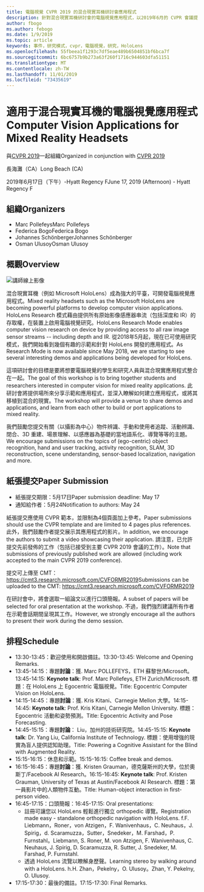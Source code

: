 ```yaml
---
title: 電腦視覺 CVPR 2019 的混合現實耳機研討會應用程式
description: 針對混合現實耳機研討會的電腦視覺應用程式，以2019年6月的 CVPR 會議提供。
author: fbogo
ms.author: febogo
ms.date: 1/9/2019
ms.topic: article
keywords: 事件，研究模式，cvpr，電腦視覺，研究，HoloLens
ms.openlocfilehash: 55fbeea1f1293c7df5eae489b6504851bf6bca7f
ms.sourcegitcommit: 6bc6757b9b273a63f260f1716c944603dfa51151
ms.translationtype: MT
ms.contentlocale: zh-TW
ms.lasthandoff: 11/01/2019
ms.locfileid: "73435619"
---
```

# <a name="computer-vision-applications-for-mixed-reality-headsets"></a><span data-ttu-id="1d462-104">適用于混合現實耳機的電腦視覺應用程式</span><span class="sxs-lookup"><span data-stu-id="1d462-104">Computer Vision Applications for Mixed Reality Headsets</span></span>

<span data-ttu-id="1d462-105">與[CVPR 2019](https://cvpr2019.thecvf.com/)一起組織</span><span class="sxs-lookup"><span data-stu-id="1d462-105">Organized in conjunction with [CVPR 2019](https://cvpr2019.thecvf.com/)</span></span>

<span data-ttu-id="1d462-106">長海灘（CA）</span><span class="sxs-lookup"><span data-stu-id="1d462-106">Long Beach (CA)</span></span>

<span data-ttu-id="1d462-107">2019年6月17日（下午）-Hyatt Regency F</span><span class="sxs-lookup"><span data-stu-id="1d462-107">June 17, 2019 (Afternoon) - Hyatt Regency F</span></span>


## <a name="organizers"></a><span data-ttu-id="1d462-108">組織</span><span class="sxs-lookup"><span data-stu-id="1d462-108">Organizers</span></span>
* <span data-ttu-id="1d462-109">Marc Pollefeys</span><span class="sxs-lookup"><span data-stu-id="1d462-109">Marc Pollefeys</span></span>
* <span data-ttu-id="1d462-110">Federica Bogo</span><span class="sxs-lookup"><span data-stu-id="1d462-110">Federica Bogo</span></span>
* <span data-ttu-id="1d462-111">Johannes Schönberger</span><span class="sxs-lookup"><span data-stu-id="1d462-111">Johannes Schönberger</span></span>
* <span data-ttu-id="1d462-112">Osman Ulusoy</span><span class="sxs-lookup"><span data-stu-id="1d462-112">Osman Ulusoy</span></span>

## <a name="overview"></a><span data-ttu-id="1d462-113">概觀</span><span class="sxs-lookup"><span data-stu-id="1d462-113">Overview</span></span>

![講師線上影像](images/cvpr2019_teaser2.jpg)

<span data-ttu-id="1d462-115">混合現實耳機（例如 Microsoft HoloLens）成為強大的平臺，可開發電腦視覺應用程式。</span><span class="sxs-lookup"><span data-stu-id="1d462-115">Mixed reality headsets such as the Microsoft HoloLens are becoming powerful platforms to develop computer vision applications.</span></span> <span data-ttu-id="1d462-116">HoloLens Research 模式藉由提供所有原始影像感應器串流（包括深度和 IR）的存取權，在裝置上啟用電腦視覺研究。</span><span class="sxs-lookup"><span data-stu-id="1d462-116">HoloLens Research Mode enables computer vision research on device by providing access to all raw image sensor streams -- including depth and IR.</span></span> <span data-ttu-id="1d462-117">從2018年5月起，現在已可使用研究模式，我們開始看到幾個有趣的示範和針對 HoloLens 開發的應用程式。</span><span class="sxs-lookup"><span data-stu-id="1d462-117">As Research Mode is now available since May 2018, we are starting to see several interesting demos and applications being developed for HoloLens.</span></span> 

<span data-ttu-id="1d462-118">這項研討會的目標是要將想要電腦視覺的學生和研究人員與混合現實應用程式整合在一起。</span><span class="sxs-lookup"><span data-stu-id="1d462-118">The goal of this workshop is to bring together students and researchers interested in computer vision for mixed reality applications.</span></span> <span data-ttu-id="1d462-119">此研討會將提供場所來分享示範和應用程式，並深入瞭解如何建立應用程式，或將其移植到混合的現實。</span><span class="sxs-lookup"><span data-stu-id="1d462-119">The workshop will provide a venue to share demos and applications, and learn from each other to build or port applications to mixed reality.</span></span> 

<span data-ttu-id="1d462-120">我們鼓勵您提交有關（以攝影為中心）物件辨識、手動和使用者追蹤、活動辨識、閉合、3D 重建、場景理解、以感應器為基礎的當地語系化、導覽等等的主題。</span><span class="sxs-lookup"><span data-stu-id="1d462-120">We encourage submissions on the topics of (ego-centric) object recognition, hand and user tracking, activity recognition, SLAM, 3D reconstruction, scene understanding, sensor-based localization, navigation and more.</span></span>

## <a name="paper-submission"></a><span data-ttu-id="1d462-121">紙張提交</span><span class="sxs-lookup"><span data-stu-id="1d462-121">Paper Submission</span></span>
* <span data-ttu-id="1d462-122">紙張提交期限：5月17日</span><span class="sxs-lookup"><span data-stu-id="1d462-122">Paper submission deadline: May 17</span></span>
* <span data-ttu-id="1d462-123">通知給作者：5月24</span><span class="sxs-lookup"><span data-stu-id="1d462-123">Notification to authors: May 24</span></span>

<span data-ttu-id="1d462-124">紙張提交應使用 CVPR 範本，並限制為4個頁面加上參考。</span><span class="sxs-lookup"><span data-stu-id="1d462-124">Paper submissions should use the CVPR template and are limited to 4 pages plus references.</span></span> <span data-ttu-id="1d462-125">此外，我們鼓勵作者提交展示其應用程式的影片。</span><span class="sxs-lookup"><span data-stu-id="1d462-125">In addition, we encourage the authors to submit a video showcasing their application.</span></span>
<span data-ttu-id="1d462-126">請注意，已允許提交先前發佈的工作（包括已接受到主要 CVPR 2019 會議的工作）。</span><span class="sxs-lookup"><span data-stu-id="1d462-126">Note that submissions of previously published work are allowed (including work accepted to the main CVPR 2019 conference).</span></span> 

<span data-ttu-id="1d462-127">提交可上傳至 CMT： https://cmt3.research.microsoft.com/CVFORMR2019</span><span class="sxs-lookup"><span data-stu-id="1d462-127">Submissions can be uploaded to the CMT: https://cmt3.research.microsoft.com/CVFORMR2019</span></span>

<span data-ttu-id="1d462-128">在研討會中，將會選取一組論文以進行口頭簡報。</span><span class="sxs-lookup"><span data-stu-id="1d462-128">A subset of papers will be selected for oral presentation at the workshop.</span></span> <span data-ttu-id="1d462-129">不過，我們強烈建議所有作者在示範會話期間呈現其工作。</span><span class="sxs-lookup"><span data-stu-id="1d462-129">However, we strongly encourage all the authors to present their work during the demo session.</span></span>


## <a name="schedule"></a><span data-ttu-id="1d462-130">排程</span><span class="sxs-lookup"><span data-stu-id="1d462-130">Schedule</span></span>
* <span data-ttu-id="1d462-131">13:30-13:45：歡迎使用和開啟備註。</span><span class="sxs-lookup"><span data-stu-id="1d462-131">13:30-13:45: Welcome and Opening Remarks.</span></span>
* <span data-ttu-id="1d462-132">13:45-14:15：專題**討論**：獲. Marc POLLEFEYS，ETH 蘇黎世/Microsoft。</span><span class="sxs-lookup"><span data-stu-id="1d462-132">13:45-14:15: **Keynote talk**: Prof. Marc Pollefeys, ETH Zurich/Microsoft.</span></span> <span data-ttu-id="1d462-133">標題：在 HoloLens 上 Egocentric 電腦視覺。</span><span class="sxs-lookup"><span data-stu-id="1d462-133">Title: Egocentric Computer Vision on HoloLens.</span></span>
* <span data-ttu-id="1d462-134">14:15-14:45：專題**討論**：獲. Kris Kitani、Carnegie Mellon 大學。</span><span class="sxs-lookup"><span data-stu-id="1d462-134">14:15-14:45: **Keynote talk**: Prof. Kris Kitani, Carnegie Mellon University.</span></span> <span data-ttu-id="1d462-135">標題： Egocentric 活動和姿勢預測。</span><span class="sxs-lookup"><span data-stu-id="1d462-135">Title: Egocentric Activity and Pose Forecasting.</span></span>
* <span data-ttu-id="1d462-136">14:45-15:15：專題**討論**： Liu，加州的技術研究院。</span><span class="sxs-lookup"><span data-stu-id="1d462-136">14:45-15:15: **Keynote talk**: Dr. Yang Liu, California Institute of Technology.</span></span> <span data-ttu-id="1d462-137">標題：使用增強的現實為盲人提供認知助理。</span><span class="sxs-lookup"><span data-stu-id="1d462-137">Title: Powering a Cognitive Assistant for the Blind with Augmented Reality.</span></span>
* <span data-ttu-id="1d462-138">15:15-16:15：休息和示範。</span><span class="sxs-lookup"><span data-stu-id="1d462-138">15:15-16:15: Coffee break and demos.</span></span>
* <span data-ttu-id="1d462-139">16:15-16:45：專題**討論**：獲. Kristen Grauman，德克薩斯州的大學，位於奧斯丁/Facebook AI Research。</span><span class="sxs-lookup"><span data-stu-id="1d462-139">16:15-16:45: **Keynote talk**: Prof. Kristen Grauman, University of Texas at Austin/Facebook AI Research.</span></span> <span data-ttu-id="1d462-140">標題：第一員影片中的人類物件互動。</span><span class="sxs-lookup"><span data-stu-id="1d462-140">Title: Human-object interaction in first-person video.</span></span>
* <span data-ttu-id="1d462-141">16:45-17:15：口頭簡報：</span><span class="sxs-lookup"><span data-stu-id="1d462-141">16:45-17:15: Oral presentations:</span></span>
    * <span data-ttu-id="1d462-142">註冊可讓您以 HoloLens 輕鬆進行獨立 orthopedic 導覽。</span><span class="sxs-lookup"><span data-stu-id="1d462-142">Registration made easy - standalone orthopedic navigation with HoloLens.</span></span> <span data-ttu-id="1d462-143">f.</span><span class="sxs-lookup"><span data-stu-id="1d462-143">F.</span></span> <span data-ttu-id="1d462-144">Liebmann，Roner，von Atzigen，F. Wanivenhaus，C. Neuhaus，J. Spirig，d. Scaramuzza，Sutter，Snedeker，M. Farshad，P. Furnstahl。</span><span class="sxs-lookup"><span data-stu-id="1d462-144">Liebmann, S. Roner, M. von Atzigen, F. Wanivenhaus, C. Neuhaus, J. Spirig, D. Scaramuzza, R. Sutter, J. Snedeker, M. Farshad, P. Furnstahl.</span></span>
    * <span data-ttu-id="1d462-145">透過 HoloLens 流覽以瞭解身歷聲。</span><span class="sxs-lookup"><span data-stu-id="1d462-145">Learning stereo by walking around with a HoloLens.</span></span> <span data-ttu-id="1d462-146">h.</span><span class="sxs-lookup"><span data-stu-id="1d462-146">H.</span></span> <span data-ttu-id="1d462-147">Zhan，Pekelny，O. Ulusoy。</span><span class="sxs-lookup"><span data-stu-id="1d462-147">Zhan, Y. Pekelny, O. Ulusoy.</span></span>
* <span data-ttu-id="1d462-148">17:15-17:30：最後的備註。</span><span class="sxs-lookup"><span data-stu-id="1d462-148">17:15-17:30: Final Remarks.</span></span>
